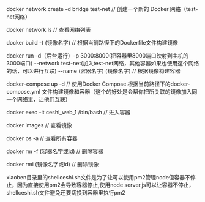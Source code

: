 docker network create -d bridge test-net  //   创建一个新的 Docker 网络（test-net网络）

docker network ls   //   查看网络列表

docker build -t (镜像名字)  //  根据当前路径下的Dockerfile文件构建镜像

docker run -d（后台运行）-p 3000:8000(把容器里8000端口映射到主机的3000端口) --network test-net(加入test-net网络，其他容器如果也使用这个网络的话，可以进行互联) --name (容器名字) (镜像名字)   //  根据镜像构建容器


docker-compose up -d  //  使用Docker Compose 根据当前路径下的docker-compose.yml 文件构建镜像和容器（这个的好处是会帮你把所关联的镜像加入同一个网络里，让他们互联）

docker exec -it ceshi_web_1 /bin/bash    // 进入容器

docker images  //  查看镜像

docker ps -a  //  查看所有容器

docker rm -f (容器名字或id)   //  删除容器

docker rmi (镜像名字或id)   //  删除镜像



xiaoben目录里的shellceshi.sh文件是为了让可以使用pm2管理node但容器不停止，因为直接使用pm2会导致容器停止,使用node server.js可以让容器不停止，shellceshi.sh文件避免还要切换到容器里执行pm2
